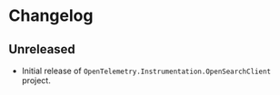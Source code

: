 # Changelog

## Unreleased

* Initial release of
  `OpenTelemetry.Instrumentation.OpenSearchClient`
  project.
